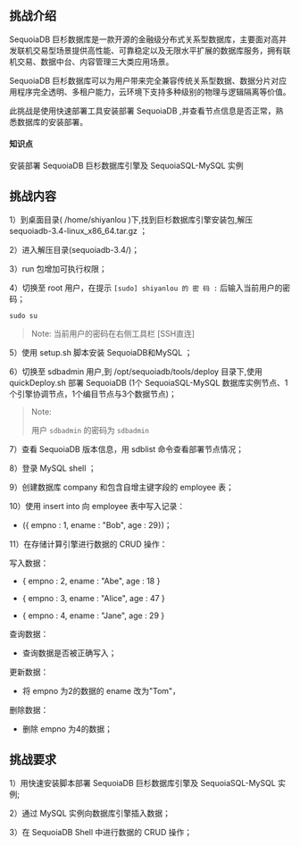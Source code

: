 ## 挑战介绍

SequoiaDB 巨杉数据库是一款开源的金融级分布式关系型数据库，主要面对高并发联机交易型场景提供高性能、可靠稳定以及无限水平扩展的数据库服务，拥有联机交易、数据中台、内容管理三大类应用场景。

SequoiaDB 巨杉数据库可以为用户带来完全兼容传统关系型数据、数据分片对应用程序完全透明、多租户能力，云环境下支持多种级别的物理与逻辑隔离等价值。

此挑战是使用快速部署工具安装部署 SequoiaDB ,并查看节点信息是否正常，熟悉数据库的安装部署。


#### 知识点

安装部署 SequoiaDB 巨杉数据库引擎及 SequoiaSQL-MySQL 实例

## 挑战内容

1）到桌面目录( /home/shiyanlou )下,找到巨杉数据库引擎安装包,解压 sequoiadb-3.4-linux_x86_64.tar.gz ；

2）进入解压目录(sequoiadb-3.4/)；

3）run 包增加可执行权限；

4）切换至 root 用户，在提示 `[sudo] shiyanlou 的 密 码 :` 后输入当前用户的密码；
```shell
sudo su
```
> Note:
> 当前用户的密码在右侧工具栏 [SSH直连] 

5）使用 setup.sh 脚本安装 SequoiaDB和MySQL ；

6）切换至 sdbadmin 用户,到 /opt/sequoiadb/tools/deploy 目录下,使用 quickDeploy.sh 部署 SequoiaDB (1个 SequoiaSQL-MySQL 数据库实例节点、1个引擎协调节点，1个编目节点与3个数据节点)；

>Note:
>
>用户 `sdbadmin` 的密码为 `sdbadmin`

7）查看 SequoiaDB 版本信息，用 sdblist 命令查看部署节点情况；

8）登录 MySQL shell ；

9）创建数据库 company 和包含自增主键字段的 employee 表；

10）使用 insert into 向 employee 表中写入记录：

- ({ empno : 1, ename : "Bob", age : 29})；

11）在存储计算引擎进行数据的 CRUD 操作：

写入数据：

- { empno : 2, ename : "Abe", age : 18 }
 
- { empno : 3, ename : "Alice", age : 47 }
 
- { empno : 4, ename : "Jane", age : 29 }

查询数据：

- 查询数据是否被正确写入；

更新数据：

- 将 empno 为2的数据的 ename 改为"Tom"， 

删除数据：

- 删除 empno 为4的数据；



## 挑战要求

1）用快速安装脚本部署 SequoiaDB 巨杉数据库引擎及 SequoiaSQL-MySQL 实例;

2）通过 MySQL 实例向数据库引擎插入数据；

3）在 SequoiaDB Shell 中进行数据的 CRUD 操作；


<!--
## 示例代码

1）到桌面目录( /home/shiyanlou )下,找到巨杉数据库引擎安装包,解压 sequoiadb-3.4-linux_x86_64.tar.gz ；
 ```shell
cd /home/shiyanlou
tar -zxvf sequoiadb-3.4-linux_x86_64.tar.gz
```

2）进入解压目录；
```shell
cd sequoiadb-3.4
```

4）run 包增加可执行权限；
```shell
chmod u+x sequoiadb-3.4-linux_x86_64-installer.run
chmod u+x sequoiasql-mysql-3.4-linux_x86_64-installer.run
chmod u+x sequoiasql-postgresql-3.4-x86_64-installer.run
chmod u+x setup.sh
```

5）切换至 root 用户,在提示 `[sudo] shiyanlou 的 密 码 :` 后输入当前用户的密码，使用 setup.sh 脚本安装 SequoiaDB ；
```shell
sudo su root(密码在网址右边的SSH直连中) 
./setup.sh
```

6）切换至 sdbadmin 用户,到 /opt/sequoiadb/tools/deploy 目录下,使用 quickDeploy.sh 部署 SequoiaDB (1个 SequoiaSQL-MySQL 数据库实例节点、1个引擎协调节点，1个编目节点与3个数据节点)；
```shell
su sdbadmin
cd /opt/sequoiadb/tools/deploy
./quickDeploy.sh --sdb --mysql
```

7）查看 SequoiaDB 版本信息，用 sdblist 命令查看部署节点情况；
```shell
sdb --version
sdblist -t all
```

8）登录 MySQL shell ；
```shell
/opt/sequoiasql/mysql/bin/mysql -h 127.0.0.1 -P 3306 -u root
```

9）创建数据库 company ；
```sql
CREATE DATABASE company ;
USE company ;
```

10）创建包含自增主键字段的 employee 表；
```sql
CREATE TABLE employee (empno INT AUTO_INCREMENT PRIMARY KEY, ename VARCHAR(128), age INT) ;
```

11）使用 insert into 向 employee 表中写入记录：
- ({ empno : 1, ename : "Bob", age : 29})；
```sql
INSERT INTO employee VALUES (1,  "Bob", 29) ;
```

12）在存储计算引擎进行数据的 CRUD 操作：
写入数据：

- { empno : 2, ename : "Abe", age : 18 }
 
- { empno : 3, ename : "Alice", age : 47 }
 
- { empno : 4, ename : "Jane", age : 29 } 

查询数据：

- 查询数据是否被正确写入；

更新数据：

- 将 empno 为2的数据的 ename 改为"Tom"， 

删除数据：

- 删除 empno 为4的数据；
```javascript
sdb
var db=new Sdb();
db.company.employee.find () ;
db.company.employee.insert( [ { empno : 2, ename : "Abe", age : 29 },{ empno : 3, ename : "Alice", age : 29 },{ empno : 4, ename : "Jane", age : 29 } ] );
db.company.employee.update ({ $set: { "ename": "Tom" } }, { empno: 2 }) ;
db.company.employee.remove ({ empno: 4}) ;
```

10）查询 employee 表；
```javascript
db.company.employee.find () ;
```
-->
